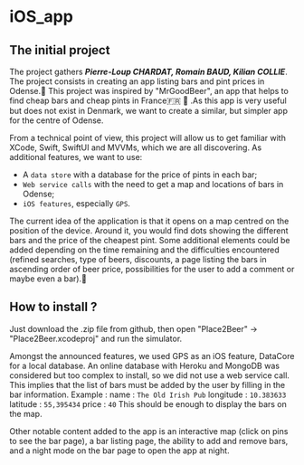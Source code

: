 # iOS_app


## The initial project

The project gathers ***Pierre-Loup CHARDAT, Romain BAUD, Kilian COLLIE***. 
The project consists in creating an app listing bars and pint prices in Odense.:beers: 
This project was inspired by "MrGoodBeer", an app that helps to find cheap bars and cheap pints in France:fr: :baguette_bread: .As this app is very useful but does not exist in Denmark, we want to create a similar, but simpler app for the centre of Odense.

From a technical point of view, this project will allow us to get familiar with XCode, Swift, SwiftUI and MVVMs, which we are all discovering. As additional features, we want to use:
- A `data store` with a database for the price of pints in each bar;
- `Web service calls` with the need to get a map and locations of bars in Odense;
- `iOS features`, especially `GPS`.

The current idea of the application is that it opens on a map centred on the position of the device. Around it, you would find dots showing the different bars and the price of the cheapest pint. Some additional elements could be added depending on the time remaining and the difficulties encountered (refined searches, type of beers, discounts, a page listing the bars in ascending order of beer price, possibilities for the user to add a comment or maybe even a bar).:beer:

## How to install ?


Just download the .zip file from github, then open "Place2Beer" -> "Place2Beer.xcodeproj" and run the simulator.


Amongst the announced features, we used GPS as an iOS feature, DataCore for a local database. An online database with Heroku and MongoDB was considered but too complex to install, so we did not use a web service call. This implies that the list of bars must be added by the user by filling in the bar information.
Example :
name : `The Old Irish Pub`
longitude : `10.383633`
latitude : `55,395434`
price : `40`
This should be enough to display the bars on the map.

Other notable content added to the app is an interactive map (click on pins to see the bar page), a bar listing page, the ability to add and remove bars, and a night mode on the bar page to open the app at night.
